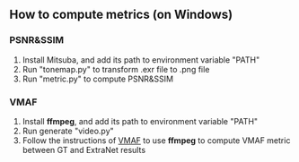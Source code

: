 ## How to compute metrics (on Windows)

### PSNR&SSIM

1. Install Mitsuba, and add its path to environment variable "PATH"
2. Run "tonemap.py" to transform .exr file to .png file
3. Run "metric.py" to compute PSNR&SSIM

### VMAF

1. Install **ffmpeg**, and add its path to environment variable "PATH"
2. Run generate "video.py" 
3. Follow the instructions of [VMAF](https://github.com/Netflix/vmaf) to use **ffmpeg** to compute VMAF metric between GT and ExtraNet results
